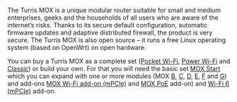 The Turris MOX is a unique modular router suitable for small and medium
enterprises, geeks and the households of all users who are aware of the
internet’s risks. Thanks to its secure default configuration, automatic
firmware updates and adaptive distributed firewall, the product is very secure.
The Turris MOX is also open source – it runs a free Linux operating system
(based on OpenWrt) on open hardware.

You can buy a Turris MOX as a complete set ([Pocket Wi-Fi](pocketwifi.md),
[Power Wi-Fi](powerwifi.md) and [Classic](classic.md)) or build your own.
For that you will need the basic set [MOX Start](start.md)
which you can expand with one or more modules (MOX [B](../modules/b.md),
[C](../modules/c.md), [D](../modules/d.md), [E](../modules/e.md),
[F](../modules/f.md) and [G](../modules/g.md)) and
add-ons [MOX Wi-Fi add-on (mPCIe)](../addons.md#wi-fi-mpcie) and
[MOX PoE](../addons.md#poe) add-on) and [Wi-Fi 6 (mPCIe)](../addons.md#wi-fi-6-add-on) add-on.
